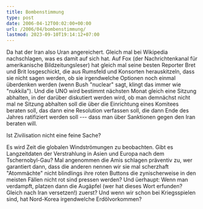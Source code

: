 ```yaml
---
title: Bombenstimmung
type: post
date: 2006-04-12T00:02:00+00:00
url: /2006/04/bombenstimmung/
lastmod: 2023-09-10T19:14:12+07:00
---
```

Da hat der Iran also Uran angereichert. Gleich mal bei Wikipedia nachschlagen, was es damit auf sich hat. Auf Fox (der Nachrichtenkanal für amerikanische Bildzeitungsleser) hat gleich mal seine besten Reporter Bret und Brit losgeschickt, die aus Rumsfeld und Konsorten herauskitzeln, dass sie nicht sagen werden, ob sie irgendwelche Optionen noch einmal überdenken werden (wenn Bush "nuclear" sagt, klingt das immer wie "nukkila"). Und die UNO wird bestimmt nächsten Monat gleich eine Sitzung abhalten, in der darüber diskutiert werden wird, ob man demnächst nicht mal ne Sitzung abhalten soll die über die Einrichtung eines Komitees beraten soll, das dann eine Resolution verfassen soll, die dann Ende des Jahres ratifiziert werden soll --- dass man über Sanktionen gegen den Iran beraten will.

Ist Zivilisation nicht eine feine Sache?

Es wird Zeit die globalen Windströmungen zu beobachten. Gibt es Langzeitdaten der Verstrahlung in Asien und Europa nach dem Tschernobyl-Gau? Mal angenommen die Amis schlagen präventiv zu, wer garantiert dann, dass die anderen nennen wir sie mal scherzhaft "Atommächte" nicht blindlings ihre roten Buttons die zynischerweise in den meisten Fällen nicht rot sind pressen werden? Und üerhaupt: Wenn man verdampft, platzen dann die Augäpfel (wer hat dieses Wort erfunden? Gleich nach Iran versetzen!) zuerst? Und wenn wir schon bei Kriegsspielen sind, hat Nord-Korea irgendwelche Erdölvorkommen?

